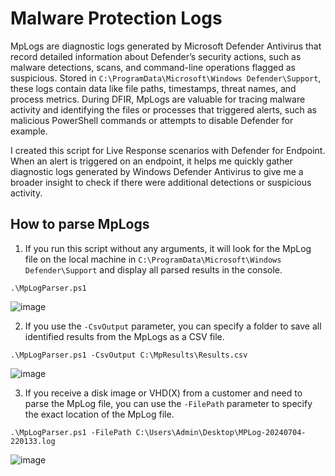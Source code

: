 # Malware Protection Logs

MpLogs are diagnostic logs generated by Microsoft Defender Antivirus that record detailed information about Defender’s security actions, such as malware detections, scans, and command-line operations flagged as suspicious. Stored in `C:\ProgramData\Microsoft\Windows Defender\Support`, these logs contain data like file paths, timestamps, threat names, and process metrics. During DFIR, MpLogs are valuable for tracing malware activity and identifying the files or processes that triggered alerts, such as malicious PowerShell commands or attempts to disable Defender for example. 

I created this script for Live Response scenarios with Defender for Endpoint. When an alert is triggered on an endpoint, it helps me quickly gather diagnostic logs generated by Windows Defender Antivirus to give me a broader insight to check if there were additional detections or suspicious activity.

## How to parse MpLogs

1. If you run this script without any arguments, it will look for the MpLog file on the local machine in `C:\ProgramData\Microsoft\Windows Defender\Support` and display all parsed results in the console.

```
.\MpLogParser.ps1
```

![image](https://github.com/user-attachments/assets/bcd28891-cffd-4da0-97fa-9467ce4b137f)

2. If you use the `-CsvOutput` parameter, you can specify a folder to save all identified results from the MpLogs as a CSV file.

```
.\MpLogParser.ps1 -CsvOutput C:\MpResults\Results.csv
```

![image](https://github.com/user-attachments/assets/747f5cf4-eba9-42e9-b151-59e9150d53c9)

3. If you receive a disk image or VHD(X) from a customer and need to parse the MpLog file, you can use the `-FilePath` parameter to specify the exact location of the MpLog file.

```
.\MpLogParser.ps1 -FilePath C:\Users\Admin\Desktop\MPLog-20240704-220133.log
```

![image](https://github.com/user-attachments/assets/1d471d0f-d1bc-4ce7-92a9-2548db62f0c5)

